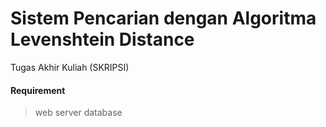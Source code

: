 # Sistem Pencarian dengan Algoritma Levenshtein Distance

Tugas Akhir Kuliah (SKRIPSI)

#### Requirement
> web server
> database
